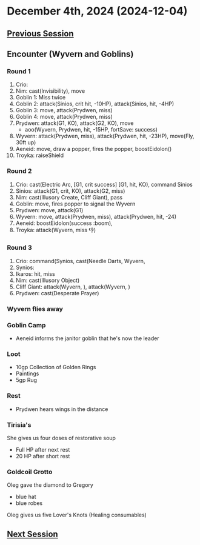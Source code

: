 # December 4th, 2024 (2024-12-04)

## [Previous Session](./2024-11-20.md)

## Encounter (Wyvern and Goblins)

### Round 1

1. Crio:
1. Nim: cast(Invisibility), move
1. Goblin 1: Miss twice
1. Goblin 2: attack(Sinios, crit hit, -10HP), attack(Sinios, hit, -4HP)
1. Goblin 3: move, attack(Prydwen, miss)
1. Goblin 4: move, attack(Prydwen, miss)
1. Prydwen: attack(G1, KO), attack(G2, KO), move
   - aoo(Wyvern, Prydwen, hit, -15HP, fortSave: success)
1. Wyvern: attack(Prydwen, miss), attack(Prydwen, hit, -23HP), move(Fly, 30ft up)
1. Aeneid: move, draw a popper, fires the popper, boostEidolon()
1. Troyka: raiseShield

### Round 2

1. Crio: cast(Electric Arc, [G1, crit success] [G1, hit, KO), command Sinios
1. Sinios: attack(G1, crit, KO), attack(G2, miss)
1. Nim: cast(Illusory Create, Cliff Giant), pass
1. Goblin: move, fires popper to signal the Wyvern
1. Prydwen: move, attack(G1)
1. Wyvern: move, attack(Prydwen, miss), attack(Prydwen, hit, -24)
1. Aeneid: boostEidolon(success :boom),
1. Troyka: attack(Wyvern, miss 👎)

### Round 3

1. Crio: command(Synios, cast(Needle Darts, Wyvern,
1. Synios:
1. Ikaros: hit, miss
1. Nim: cast(Illusory Object)
1. Cliff Giant: attack(Wyvern, ), attack(Wyvern, )
1. Prydwen: cast(Desperate Prayer)

### Wyvern flies away

### Goblin Camp

- Aeneid informs the janitor goblin that he's now the leader

### Loot

- 10gp Collection of Golden Rings
- Paintings
- 5gp Rug

### Rest

- Prydwen hears wings in the distance

### Tirisia's

She gives us four doses of restorative soup

- Full HP after next rest
- 20 HP after short rest

### Goldcoil Grotto

Oleg gave the diamond to Gregory

- blue hat
- blue robes

Oleg gives us five Lover's Knots (Healing consumables)

## [Next Session](./2024-12-11.md)
